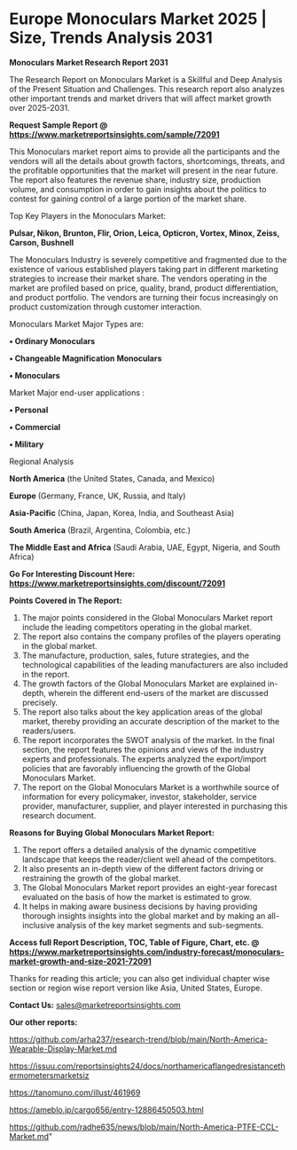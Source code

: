 # Europe Monoculars Market 2025 | Size, Trends Analysis 2031

<strong>Monoculars Market Research Report 2031</strong>

The Research Report on Monoculars Market is a Skillful and Deep Analysis of the Present Situation and Challenges. This research report also analyzes other important trends and market drivers that will affect market growth over 2025-2031.

<strong>Request Sample Report @ <a href=https://www.marketreportsinsights.com/sample/72091>https://www.marketreportsinsights.com/sample/72091</a></strong>

This Monoculars market report aims to provide all the participants and the vendors will all the details about growth factors, shortcomings, threats, and the profitable opportunities that the market will present in the near future. The report also features the revenue share, industry size, production volume, and consumption in order to gain insights about the politics to contest for gaining control of a large portion of the market share.

Top Key Players in the Monoculars Market:

<strong>Pulsar, Nikon, Brunton, Flir, Orion, Leica, Opticron, Vortex, Minox, Zeiss, Carson, Bushnell</strong>

The Monoculars Industry is severely competitive and fragmented due to the existence of various established players taking part in different marketing strategies to increase their market share. The vendors operating in the market are profiled based on price, quality, brand, product differentiation, and product portfolio. The vendors are turning their focus increasingly on product customization through customer interaction.

Monoculars Market Major Types are:

<strong>• Ordinary Monoculars

• Changeable Magnification Monoculars

• Monoculars</strong>

Market Major end-user applications :

<strong>• Personal

• Commercial

• Military</strong>

Regional Analysis

</u><strong><b>North America</b></strong> (the United States, Canada, and Mexico)

<strong><b>Europe </b></strong>(Germany, France, UK, Russia, and Italy)

<strong><b>Asia-Pacific</b></strong> (China, Japan, Korea, India, and Southeast Asia)

<strong><b>South America</b></strong> (Brazil, Argentina, Colombia, etc.)

<strong><b>The Middle East and Africa</b></strong> (Saudi Arabia, UAE, Egypt, Nigeria, and South Africa)

<strong>Go For Interesting Discount Here: <a href=https://www.marketreportsinsights.com/discount/72091>https://www.marketreportsinsights.com/discount/72091</a></strong>

<strong>Points Covered in The Report:</strong>
<ol>
  <li>The major points considered in the Global Monoculars Market report include the leading competitors operating in the global market.</li>
  <li>The report also contains the company profiles of the players operating in the global market.</li>
  <li>The manufacture, production, sales, future strategies, and the technological capabilities of the leading manufacturers are also included in the report.</li>
  <li>The growth factors of the Global Monoculars Market are explained in-depth, wherein the different end-users of the market are discussed precisely.</li>
  <li>The report also talks about the key application areas of the global market, thereby providing an accurate description of the market to the readers/users.</li>
  <li>The report incorporates the SWOT analysis of the market. In the final section, the report features the opinions and views of the industry experts and professionals. The experts analyzed the export/import policies that are favorably influencing the growth of the Global Monoculars Market.</li>
  <li>The report on the Global Monoculars Market is a worthwhile source of information for every policymaker, investor, stakeholder, service provider, manufacturer, supplier, and player interested in purchasing this research document.</li>
</ol>
<strong>Reasons for Buying Global Monoculars Market Report:</strong>

<ol>
  <li>The report offers a detailed analysis of the dynamic competitive landscape that keeps the reader/client well ahead of the competitors.</li>
  <li>It also presents an in-depth view of the different factors driving or restraining the growth of the global market.</li>
  <li>The Global Monoculars Market report provides an eight-year forecast evaluated on the basis of how the market is estimated to grow.</li>
  <li>It helps in making aware business decisions by having providing thorough insights insights into the global market and by making an all-inclusive analysis of the key market segments and sub-segments.</li>
</ol>
<strong>Access full Report Description, TOC, Table of Figure, Chart, etc. @ <a href=https://www.marketreportsinsights.com/industry-forecast/monoculars-market-growth-and-size-2021-72091>https://www.marketreportsinsights.com/industry-forecast/monoculars-market-growth-and-size-2021-72091</a></strong>


Thanks for reading this article; you can also get individual chapter wise section or region wise report version like Asia, United States, Europe.

<strong>Contact Us:</strong>
sales@marketreportsinsights.com

<strong>Our other reports:</strong>

<a href=https://github.com/arha237/research-trend/blob/main/North-America-Wearable-Display-Market.md>https://github.com/arha237/research-trend/blob/main/North-America-Wearable-Display-Market.md</a>

<a href=https://issuu.com/reportsinsights24/docs/northamericaflangedresistancethermometersmarketsiz>https://issuu.com/reportsinsights24/docs/northamericaflangedresistancethermometersmarketsiz</a>

<a href=https://tanomuno.com/illust/461969>https://tanomuno.com/illust/461969</a>

<a href=https://ameblo.jp/cargo656/entry-12886450503.html>https://ameblo.jp/cargo656/entry-12886450503.html</a>

<a href=https://github.com/radhe635/news/blob/main/North-America-PTFE-CCL-Market.md>https://github.com/radhe635/news/blob/main/North-America-PTFE-CCL-Market.md</a>"
